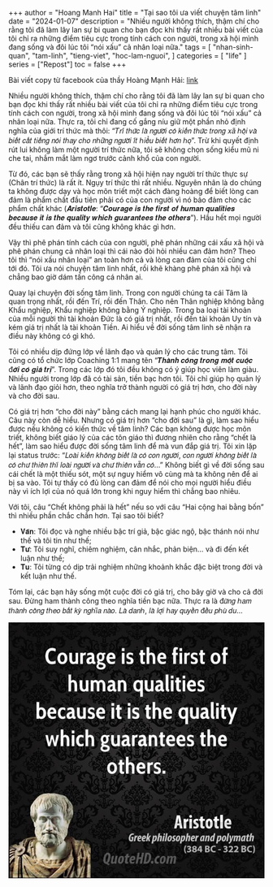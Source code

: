 +++
author = "Hoang Manh Hai"
title = "Tại sao tôi ưa viết chuyện tâm linh"
date = "2024-01-07"
description = "Nhiều người không thích, thậm chí cho rằng tôi đã làm lây lan sự bi quan cho bạn đọc khi thấy rất nhiều bài viết của tôi chỉ ra những điểm tiêu cực trong tính cách con người, trong xã hội mình đang sống và đôi lúc tôi “nói xấu” cả nhân loại nữa."
tags = [
    "nhan-sinh-quan",
    "tam-linh",
    "tieng-viet",
    "hoc-lam-nguoi",
]
categories = [
    "life"
]
series = ["Repost"]
toc = false
+++

Bài viết copy từ facebook của thầy Hoàng Mạnh Hải: [link](https://www.facebook.com/manhhai.hoang.1/posts/pfbid02MNB1ZvSJRwcM8UqqFFofbp2K36XbZdACSUzocSrAWcdF8K2Ti5vCf5EiwvqvCr8dl?__cft__[0]=AZV_LypUbWjBDeOZ1RweBIk-IZuWiYKXeAyBtvNPgKNRra9gg8DoJjAy4rEk1L7qe8RsE5hx9rRCXR_5XUFaW-nzb8CrIjjJxqtNlETSzj7Y3DfYSGYMApGcUd6yNjki-Ek&__tn__=%2CO%2CP-R)

Nhiều người không thích, thậm chí cho rằng tôi đã làm lây lan sự bi quan cho bạn đọc khi thấy rất nhiều bài viết của tôi chỉ ra những điểm tiêu cực trong tính cách con người, trong xã hội mình đang sống và đôi lúc tôi “nói xấu” cả nhân loại nữa. Thực ra, tôi chỉ đang cố gắng níu giữ một phần nhỏ định nghĩa của giới trí thức mà thôi: “𝑇𝑟𝑖́ 𝑡ℎ𝑢̛́𝑐 𝑙𝑎̀ 𝑛𝑔𝑢̛𝑜̛̀𝑖 𝑐𝑜́ 𝑘𝑖𝑒̂́𝑛 𝑡ℎ𝑢̛́𝑐 𝑡𝑟𝑜𝑛𝑔 𝑥𝑎̃ ℎ𝑜̣̂𝑖 𝑣𝑎̀ 𝑏𝑖𝑒̂́𝑡 𝑐𝑎̂́𝑡 𝑡𝑖𝑒̂́𝑛𝑔 𝑛𝑜́𝑖 𝑡ℎ𝑎𝑦 𝑐ℎ𝑜 𝑛ℎ𝑢̛̃𝑛𝑔 𝑛𝑔𝑢̛𝑜̛̀𝑖 𝑖́𝑡 ℎ𝑖𝑒̂̉𝑢 𝑏𝑖𝑒̂́𝑡 ℎ𝑜̛𝑛 ℎ𝑜̣”. Trừ khi quyết định rút lui không làm một người trí thức nữa, tôi sẽ không chọn sống kiểu mũ ni che tai, nhắm mắt làm ngơ trước cảnh khổ của con người.  

Từ đó, các bạn sẽ thấy rằng trong xã hội hiện nay người trí thức thực sự (Chân trí thức) là rất ít. Ngụy trí thức thì rất nhiều. Nguyên nhân là do chúng ta không được dạy và học môn triết một cách đàng hoàng để biết lòng can đảm là phẩm chất đầu tiên phải có của con người vì nó bảo đảm cho các phẩm chất khác (𝑨𝒓𝒊𝒔𝒕𝒐𝒕𝒍𝒆: “𝑪𝒐𝒖𝒓𝒂𝒈𝒆 𝒊𝒔 𝒕𝒉𝒆 𝒇𝒊𝒓𝒔𝒕 𝒐𝒇 𝒉𝒖𝒎𝒂𝒏 𝒒𝒖𝒂𝒍𝒊𝒕𝒊𝒆𝒔 𝒃𝒆𝒄𝒂𝒖𝒔𝒆 𝒊𝒕 𝒊𝒔 𝒕𝒉𝒆 𝒒𝒖𝒂𝒍𝒊𝒕𝒚 𝒘𝒉𝒊𝒄𝒉 𝒈𝒖𝒂𝒓𝒂𝒏𝒕𝒆𝒆𝒔 𝒕𝒉𝒆 𝒐𝒕𝒉𝒆𝒓𝒔”). Hầu hết mọi người đều thiếu can đảm và tôi cũng không khác gì hơn.  

Vậy thì phê phán tính cách của con người, phê phán những cái xấu xã hội và phê phán chung cả nhân loại thì cái nào đòi hỏi nhiều can đảm hơn? Theo tôi thì “nói xấu nhân loại” an toàn hơn cả và lòng can đảm của tôi cũng chỉ tới đó. Tôi ưa nói chuyện tâm linh nhất, rồi khẽ khàng phê phán xã hội và chẳng bao giờ dám tấn công cá nhân ai.  

Quay lại chuyện đời sống tâm linh. Trong con người chúng ta cái Tâm là quan trọng nhất, rồi đến Trí, rồi đến Thân. Cho nên Thân nghiệp không bằng Khẩu nghiệp, Khẩu nghiệp không bằng Ý nghiệp. Trong ba loại tài khoản của mỗi người thì tài khoản Đức là có giá trị nhất, rồi đến tài khoản Uy tín và kém giá trị nhất là tài khoản Tiền. Ai hiểu về đời sống tâm linh sẽ nhận ra điều này không có gì khó.  

Tôi có nhiều dịp đứng lớp về lãnh đạo và quản lý cho các trung tâm. Tôi cũng có tổ chức lớp Coaching 1:1 mang tên “𝑻𝒉𝒂̀𝒏𝒉 𝒄𝒐̂𝒏𝒈 𝒕𝒓𝒐𝒏𝒈 𝒎𝒐̣̂𝒕 𝒄𝒖𝒐̣̂𝒄 đ𝒐̛̀𝒊 𝒄𝒐́ 𝒈𝒊𝒂́ 𝒕𝒓𝒊̣”. Trong các lớp đó tôi đều không có ý giúp học viên làm giàu. Nhiều người trong lớp đã có tài sản, tiền bạc hơn tôi. Tôi chỉ giúp họ quản lý và lãnh đạo giỏi hơn, theo nghĩa trở thành người có giá trị hơn, cho đời này và cho đời sau.  

Có giá trị hơn “cho đời này” bằng cách mang lại hạnh phúc cho người khác. Câu này còn dễ hiểu. Nhưng có giá trị hơn “cho đời sau” là gì, làm sao hiểu được nếu không có kiến thức về tâm linh? Các bạn không được học môn triết, không biết giáo lý của các tôn giáo thì đương nhiên cho rằng “chết là hết”, làm sao hiểu được đời sống tâm linh để mà vun đắp giá trị. Tôi xin lặp lại status trước: “𝐿𝑜𝑎̀𝑖 𝑘𝑖𝑒̂́𝑛 𝑘ℎ𝑜̂𝑛𝑔 𝑏𝑖𝑒̂́𝑡 𝑙𝑎̀ 𝑐𝑜́ 𝑐𝑜𝑛 𝑛𝑔𝑢̛𝑜̛̀𝑖, 𝑐𝑜𝑛 𝑛𝑔𝑢̛𝑜̛̀𝑖 𝑘ℎ𝑜̂𝑛𝑔 𝑏𝑖𝑒̂́𝑡 𝑙𝑎̀ 𝑐𝑜́ 𝑐ℎ𝑢̛ 𝑡ℎ𝑖𝑒̂𝑛 𝑡ℎ𝑖̀ 𝑙𝑜𝑎̀𝑖 𝑛𝑔𝑢̛𝑜̛̀𝑖 𝑣𝑎̀ 𝑐ℎ𝑢̛ 𝑡ℎ𝑖𝑒̂𝑛 𝑣𝑎̂̃𝑛 𝑐𝑜́…” Không biết gì về đời sống sau cái chết là một thiếu sót, một sự nguy hiểm vô cùng mà ta không nên để ai bị sa vào. Tôi tự thấy có đủ lòng can đảm để nói cho mọi người hiểu điều này vì ích lợi của nó quá lớn trong khi nguy hiểm thì chẳng bao nhiêu.  

Với tôi, câu “Chết không phải là hết” nếu so với câu “Hai cộng hai bằng bốn” thì nhiều phần chắc chắn hơn. Tại sao tôi biết?  

- 𝐕𝐚̆𝐧: Tôi đọc và nghe nhiều bậc trí giả, bậc giác ngộ, bậc thánh nói như thế và tôi tin như thế;  
- 𝐓𝐮̛: Tôi suy nghĩ, chiêm nghiệm, cân nhắc, phản biện… và đi đến kết luận như thế;  
- 𝐓𝐮: Tôi từng có dịp trải nghiệm những khoảnh khắc đặc biệt trong đời và kết luận như thế.  

Tóm lại, các bạn hãy sống một cuộc đời có giá trị, cho bây giờ và cho cả đời sau. Đừng ham thành công theo nghĩa tiền bạc nữa. Thực ra là đ𝑢̛̀𝑛𝑔 ℎ𝑎𝑚 𝑡ℎ𝑎̀𝑛ℎ 𝑐𝑜̂𝑛𝑔 𝑡ℎ𝑒𝑜 𝑏𝑎̂́𝑡 𝑘𝑦̀ 𝑛𝑔ℎ𝑖̃𝑎 𝑛𝑎̀𝑜. 𝐿𝑎̀ 𝑑𝑎𝑛ℎ, 𝑙𝑎̀ 𝑙𝑜̛̣𝑖 ℎ𝑎𝑦 𝑞𝑢𝑦𝑒̂̀𝑛 đ𝑒̂̀𝑢 𝑝ℎ𝑢̀ 𝑑𝑢…

![Hình từ Internet](./images/quote.jpg)